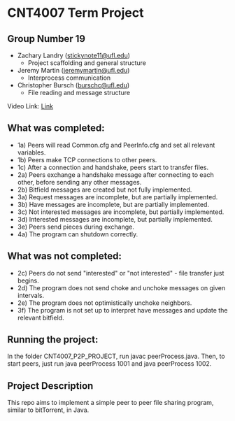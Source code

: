 # CNT4007 Term Project
## Group Number 19
- Zachary Landry (stickynote11@ufl.edu)
    - Project scaffolding and general structure
- Jeremy Martin (jeremymartin@ufl.edu)
    - Interprocess communication
- Christopher Bursch (burschc@ufl.edu)
    - File reading and message structure

Video Link: [Link](https://www.youtube.com/watch?v=OFwC73z0QZU)

## What was completed:
- 1a) Peers will read Common.cfg and PeerInfo.cfg and set all relevant variables.
- 1b) Peers make TCP connections to other peers.
- 1c) After a connection and handshake, peers start to transfer files.
- 2a) Peers exchange a handshake message after connecting to each other, before sending any other messages.
- 2b) Bitfield messages are created but not fully implemented.
- 3a) Request messages are incomplete, but are partially implemented.
- 3b) Have messages are incomplete, but are partially implemented.
- 3c) Not interested messages are incomplete, but partially implemented.
- 3d) Interested messages are incomplete, but partially implemented. 
- 3e) Peers send pieces during exchange.
- 4a) The program can shutdown correctly.
## What was not completed:
- 2c) Peers do not send "interested" or "not interested" - file transfer just begins. 
- 2d) The program does not send choke and unchoke messages on given intervals.
- 2e) The program does not optimistically unchoke neighbors.
- 3f) The program is not set up to interpret have messages and update the relevant bitfield.


## Running the project:
In the folder CNT4007_P2P_PROJECT, run javac peerProcess.java. Then, to start peers, just run java peerProcess 1001 and java peerProcess 1002.

## Project Description
This repo aims to implement a simple peer to peer file sharing program, similar to bitTorrent, in Java.
